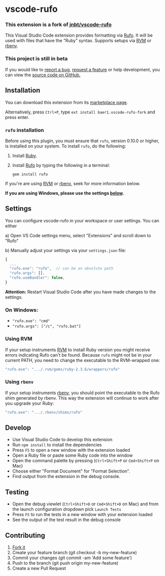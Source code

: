 # vscode-rufo

### This extension is a fork of [jnbt/vscode-rufo](https://github.com/jnbt/vscode-rufo)

This Visual Studio Code extension provides formatting via
[Rufo](https://github.com/ruby-formatter/rufo). It will be used
with files that have the “Ruby” syntax. Supports setups via [RVM](http://rvm.io)
or [rbenv](https://github.com/rbenv/rbenv).

### This project is still in beta

If you would like to [report a bug](https://github.com/baerchen201/vscode-rufo/issues/new?assignees=&labels=&projects=&template=bug_report.md&title=), [request a feature](https://github.com/baerchen201/vscode-rufo/issues/new?assignees=&labels=&projects=&template=feature_request.md&title=) or help development, you can view the [source code on GitHub.](https://github.com/baerchen201/vscode-rufo)

## Installation

You can download this extension from its [marketplace page](https://marketplace.visualstudio.com/items?itemName=baer1.vscode-rufo-fork).

Alternatively, press `Ctrl+P`, type `ext install baer1.vscode-rufo-fork` and press enter.

### `rufo` installation

Before using this plugin, you must ensure that `rufo`, version 0.10.0 or
higher, is installed on your system. To install `rufo`, do the following:

1.  Install [Ruby](https://www.ruby-lang.org/).

2.  Install [Rufo](https://github.com/ruby-formatter/rufo#installation) by typing the
    following in a terminal:

    ```shell
    gem install rufo
    ```

If you're are using [RVM](http://rvm.io) or [rbenv](https://github.com/rbenv/rbenv), seek
for more information below.

**If you are using Windows, please use the settings [below](#on-windows).**

## Settings

You can configure vscode-rufo in your workspace or user settings. You can either

a) Open VS Code settings menu, select "Extensions" and scroll down to "Rufo"

b) Manually adjust your settings via your `settings.json` file:

```js
{
  ...
  "rufo.exe": "rufo",  // can be an absolute path
  "rufo.args": [],
  "rufo.useBundler": false,
}
```

**Attention:** Restart Visual Studio Code after you have made changes to the settings.

### **On Windows:**

- `"rufo.exe": "cmd"`
- `"rufo.args": ["/c", "rufo.bat"]`

### Using RVM

If your setup instruments [RVM](http://rvm.io) to install Ruby version
you might receive errors indicating Rufo can't be found. Because `rufo`
might not be in your current PATH, you need to change the executable
to the RVM-wrapped one:

```js
"rufo.exe": ".../.rvm/gems/ruby-2.3.6/wrappers/rufo"
```

### Using `rbenv`

If your setup instruments [rbenv](https://github.com/rbenv/rbenv), you should
point the executable to the Rufo shim generated by rbenv. This way the extension
will continue to work after you upgrade your Ruby:

```js
"rufo.exe": ".../.rbenv/shims/rufo"
```

## Develop

- Use Visual Studio Code to develop this extension
- Run `npm install` to install the dependencies
- Press `F5` to open a new window with the extension loaded
- Open a Ruby file or paste some Ruby code into the window
- Open the command palette by pressing (`Ctrl+Shift+P` or `Cmd+Shift+P` on Mac)
- Choose either "Format Document" for "Format Selection".
- Find output from the extension in the debug console.

## Testing

- Open the debug viewlet (`Ctrl+Shift+D` or `Cmd+Shift+D` on Mac) and from the launch configuration dropdown pick `Launch Tests`
- Press `F5` to run the tests in a new window with your extension loaded
- See the output of the test result in the debug console

## Contributing

1. [Fork it](https://github.com/baerchen201/vscode-rufo/fork)
2. Create your feature branch (git checkout -b my-new-feature)
3. Commit your changes (git commit -am 'Add some feature')
4. Push to the branch (git push origin my-new-feature)
5. Create a new Pull Request
